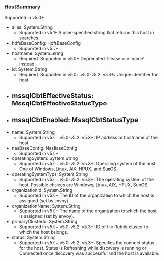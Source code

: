 ### HostSummary
Supported in v5.0+

- alias: System.String
  - Supported in v5.1+
  A user-specified string that returns this host in searches.
- hdfsBaseConfig: HdfsBaseConfig
  - Supported in v5.2+
- hostname: System.String
  - Required. Supported in v5.0+
  Deprecated. Please use 'name' instead.
- id: System.String
  - Required. Supported in v5.0+
  v5.0-v5.2: 
  v5.3+: Unique identifier for host.
- mssqlCbtEffectiveStatus: MssqlCbtEffectiveStatusType
  - 
- mssqlCbtEnabled: MssqlCbtStatusType
  - 
- name: System.String
  - Supported in v5.0+
  v5.0-v5.2: 
  v5.3+: IP address or hostname of the host.
- nasBaseConfig: NasBaseConfig
  - Supported in v5.0+
- operatingSystem: System.String
  - Supported in v5.0+
  v5.0-v5.2: 
  v5.3+: Operating system of the host. One of Windows, Linux, AIX, HPUX, and SunOS.
- operatingSystemType: System.String
  - Supported in v5.0+
  v5.0-v5.2: 
  v5.3+: The operating system of the host. Possible choices are Windows, Linux, AIX, HPUX, SunOS.
- organizationId: System.String
  - Supported in v5.0+
  The ID of the organization to which the host is assigned (set by envoy).
- organizationName: System.String
  - Supported in v5.0+
  The name of the organization to which the host is assigned (set by envoy).
- primaryClusterId: System.String
  - Supported in v5.0+
  v5.0-v5.2: 
  v5.3+: ID of the Rubrik cluster to which the host belongs.
- status: System.String
  - Supported in v5.0+
  v5.0-v5.2: 
  v5.3+: Specifies the connect status for the host. Status is Refreshing while discovery is running or Connected once discovery was successful and the host is available.
